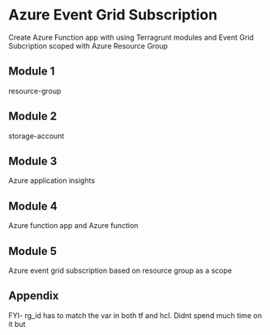 
# Azure Event Grid Subscription 

Create Azure Function app with using Terragrunt modules and Event Grid Subcription scoped with Azure Resource Group



## Module 1
resource-group
## Module 2
storage-account
## Module 3
Azure application insights

## Module 4
Azure function app and Azure function
## Module 5
Azure event grid subscription based on resource group as a scope
## Appendix

FYI- rg_id has to match the var in both tf and hcl. Didnt spend much time on it but 

